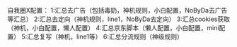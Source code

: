 自我圈X配置：
1:汇总去广告（包括毒奶，神机规则，小白配置，NoByDa去广告等汇总）
2:汇总去定向（神机规则，line1，NoByDa去定向）
3:汇总cookies获取（神机，小白配置，懒人配置）
4:汇总京东脚本（懒人配置，小白配置，mini配置）
5:汇总复写（神机，line1等）
6:汇总分流规则（神级规则）
